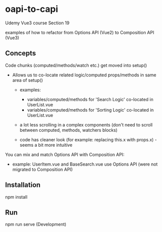 # oapi-to-capi

Udemy Vue3 course Section 19

examples of how to refactor from Options API (Vue2) to Composition API (Vue3)

## Concepts

Code chunks (computed/methods/watch etc.) get moved into setup()

- Allows us to co-locate related logic/computed props/methods in same area of setup()

  - examples:

    - variables/computed/methods for 'Search Logic' co-located in UserList.vue
    - variables/computed/methods for 'Sorting Logic' co-located in UserList.vue

  - a lot less scrolling in a complex components (don't need to scroll between computed, methods, watchers blocks)

  - code has cleaner look (for example: replacing this.x with props.x) - seems a bit more intuitive

You can mix and match Options API with Composition API:

- example: UserItem.vue and BaseSearch.vue use Options API (were not migrated to Composition API)


## Installation

npm install


## Run

npm run serve (Development)

